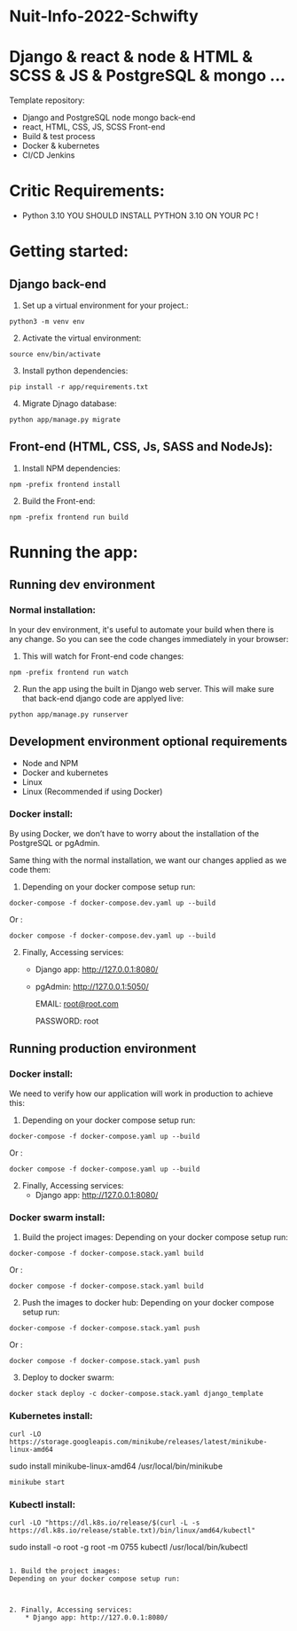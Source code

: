 # Nuit-Info-2022-Schwifty

# Django & react & node & HTML & SCSS & JS & PostgreSQL & mongo ...
Template repository:
* Django and PostgreSQL node mongo back-end
* react, HTML, CSS, JS, SCSS Front-end
* Build & test process
* Docker & kubernetes
* CI/CD Jenkins


# Critic Requirements:
* Python 3.10
YOU SHOULD INSTALL PYTHON 3.10 ON YOUR PC !


# Getting started:
## Django back-end
1. Set up a virtual environment for your project.:
```
python3 -m venv env
```
2. Activate the virtual environment:
```
source env/bin/activate
```
3. Install python dependencies:
```
pip install -r app/requirements.txt
```
4. Migrate Djnago database:
```
python app/manage.py migrate
```

## Front-end (HTML, CSS, Js, SASS and NodeJs):
1. Install NPM dependencies:
```
npm -prefix frontend install
```
2. Build the Front-end:
```
npm -prefix frontend run build
```

# Running the app:
## Running dev environment
### Normal installation:
In your dev environment, it's useful to automate your build when there is any change. So you can see the code changes immediately in your browser:

1. This will watch for Front-end code changes:

```
npm -prefix frontend run watch
```


2. Run the app using the built in Django web server. This will make sure that back-end django code are applyed live:
```
python app/manage.py runserver
```

## Development environment optional requirements
* Node and NPM
* Docker and kubernetes
* Linux
* Linux (Recommended if using Docker)


### Docker install:
By using Docker, we don’t have to worry about the installation of the PostgreSQL or pgAdmin.

Same thing with the normal installation, we want our changes applied as we code them:
1. Depending on your docker compose setup run:
```
docker-compose -f docker-compose.dev.yaml up --build
```
Or :
```
docker compose -f docker-compose.dev.yaml up --build
```
2. Finally, Accessing services:
    * Django app: http://127.0.0.1:8080/
    * pgAdmin: http://127.0.0.1:5050/

        EMAIL: root@root.com
        
        PASSWORD: root


## Running production environment
### Docker install:
We need to verify how our application will work in production to achieve this:
1. Depending on your docker compose setup run:
```
docker-compose -f docker-compose.yaml up --build
```
Or :
```
docker compose -f docker-compose.yaml up --build
```
2. Finally, Accessing services:
    * Django app: http://127.0.0.1:8080/




### Docker swarm install:
1. Build the project images:
Depending on your docker compose setup run:

```
docker-compose -f docker-compose.stack.yaml build
```
Or :
```
docker compose -f docker-compose.stack.yaml build
```
2. Push the images to docker hub:
Depending on your docker compose setup run:

```
docker-compose -f docker-compose.stack.yaml push
```
Or :
```
docker compose -f docker-compose.stack.yaml push
```
3. Deploy to docker swarm:

```
docker stack deploy -c docker-compose.stack.yaml django_template
```


### Kubernetes install:
```
curl -LO https://storage.googleapis.com/minikube/releases/latest/minikube-linux-amd64
```
sudo install minikube-linux-amd64 /usr/local/bin/minikube
```
minikube start
```

### Kubectl install:
```
curl -LO "https://dl.k8s.io/release/$(curl -L -s https://dl.k8s.io/release/stable.txt)/bin/linux/amd64/kubectl"
```
sudo install -o root -g root -m 0755 kubectl /usr/local/bin/kubectl
```

1. Build the project images:
Depending on your docker compose setup run:



2. Finally, Accessing services:
    * Django app: http://127.0.0.1:8080/
